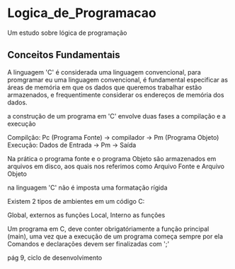 # Logica_de_Programacao
Um estudo sobre lógica de programação

Conceitos Fundamentais
--

A linguagem 'C' é considerada uma linguagem convencional, para promgramar eu uma linguagem convencional, é fundamental especificar as áreas de memória em que os dados que queremos trabalhar estão armazenados, e frequentimente considerar os endereços de memória dos dados.

a construção de um programa em 'C' envolve duas fases a compilação e a execução

Compilção: Pc (Programa Fonte) -> compilador -> Pm (Programa Objeto)
Execução: Dados de Entrada -> Pm -> Saída

Na prática o programa fonte e o programa Objeto são armazenados em arquivos em disco, aos quais nos referimos como Arquivo Fonte e Arquivo Objeto

na linguagem 'C' não é imposta uma formatação rígida

Existem 2 tipos de ambientes em um código C: 

Global, externos as funções
Local, Interno as funções

Um programa em C, deve conter obrigatóriamente a função principal (main), uma vez que a execução de um programa começa sempre por ela
Comandos e declarações devem ser finalizadas com ';'

pág 9, ciclo de desenvolvimento
